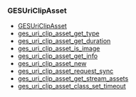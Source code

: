 ### GESUriClipAsset

* [GESUriClipAsset]()
* [ges_uri_clip_asset_get_type]()
* [ges_uri_clip_asset_get_duration]()
* [ges_uri_clip_asset_is_image]()
* [ges_uri_clip_asset_get_info]()
* [ges_uri_clip_asset_new]()
* [ges_uri_clip_asset_request_sync]()
* [ges_uri_clip_asset_get_stream_assets]()
* [ges_uri_clip_asset_class_set_timeout]()
